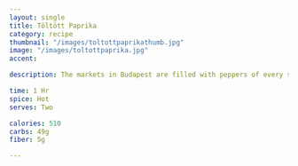 ```yaml
---
layout: single
title: Töltött Paprika
category: recipe
thumbnail: "/images/toltottpaprikathumb.jpg"
image: "/images/toltottpaprika.jpg"
accent:

description: The markets in Budapest are filled with peppers of every shape, size and color. We've used tölteni való paprika; commonly known as TV peppers in Hungary and stuffed them with pork, rice and onions and cooked them in a smoked paprika tomato sauce.

time: 1 Hr
spice: Hot
serves: Two

calories: 510
carbs: 49g
fiber: 5g

---
```

